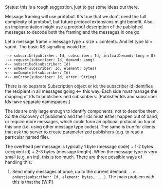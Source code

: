 Status: this is a rough suggestion, just to get some ideas out there. 

Message framing will use protobuf. It's true that we don't need the full complexity of protobuf, but future protocol extensions might benefit. Also, an implementation might use a protobuf description of the published messages to decode both the framing and the messages in one go.

Let a message frame = message type + size + contents. And let type Id = varint. The basic RS signalling would be:

    --> subscribe(publisher: Id, subscriber: Id, initialDemand: Long = 0)
    --> request(subscriber: Id, demand: Long)
    <-- subscribed(subscriber: Id)
    <-- onNext(subscriber: Id, element: bytes)
    <-- onComplete(subscriber: Id)
    <-- onError(subscriber: Id, error: String)

There is no separate Subscription object or id; the subscriber Id identifies the recipient in all messages going <-- this way. Each side must manage the mapping of Ids to publishers and subscribers. (Publisher Ids and subscriber Ids have separate namespaces.)

The Ids are only large enough to identify components, not to describe them. So the discovery of publishers and their Ids must either happen out of band, or require more messages, which could form an optional protocol on top of this one (i.e. using other message type codes). The same is true for clients that ask the server to create parameterized publishers (e.g. to read a particular named file).

The overhead per message is typically 1 byte (message code) +  1-2 bytes (recipient id) + 2-3 bytes (message length). When the message type is very small (e.g. an int), this is too much. There are three possible ways of handling this:

  1. Send many messages at once, up to the current demand: `--> onNext(subscriber: Id, element: bytes, ...)`. The main problem with this is that the [WIP]
